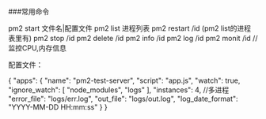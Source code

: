 ###常用命令

pm2 start 文件名|配置文件
pm2 list 进程列表
pm2 restart <appName>/id (pm2 list的进程表里有)
pm2 stop <appName>/id
pm2 delete <appName>/id
pm2 info <appName>/id
pm2 log <appName>/id
pm2 monit <appName>/id //监控CPU,内存信息


配置文件：

{
    "apps": {
        "name": "pm2-test-server",
        "script": "app.js",
        "watch": true,
        "ignore_watch": [
            "node_modules",
            "logs"
        ],
        "instances": 4, //多进程
        "error_file": "logs/err.log",
        "out_file": "logs/out.log",
        "log_date_format": "YYYY-MM-DD HH:mm:ss"
    }
}
